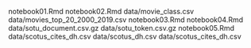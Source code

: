 notebook01.Rmd
notebook02.Rmd
data/movie_class.csv
data/movies_top_20_2000_2019.csv
notebook03.Rmd
notebook04.Rmd
data/sotu_document.csv.gz
data/sotu_token.csv.gz
notebook05.Rmd
data/scotus_cites_dh.csv
data/scotus_dh.csv
data/scotus_cites_dh.csv
